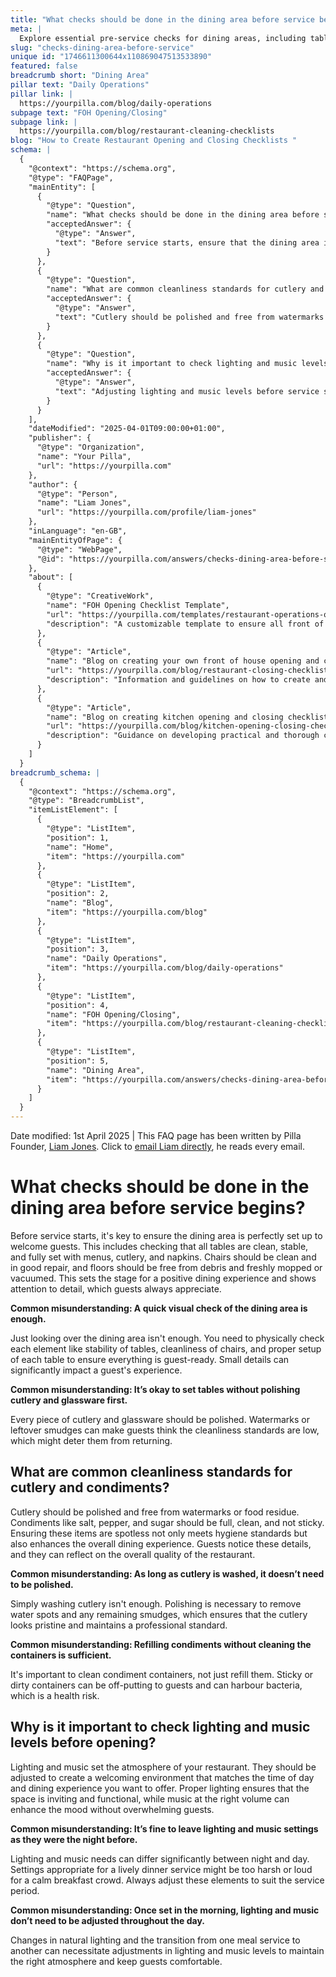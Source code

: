 ```yaml
---
title: "What checks should be done in the dining area before service begins?"
meta: |
  Explore essential pre-service checks for dining areas, including table setup, cutlery polishing, and adjusting lighting and music for optimal guest experience.
slug: "checks-dining-area-before-service"
unique id: "1746611300644x110869047513533890"
featured: false
breadcrumb short: "Dining Area"
pillar text: "Daily Operations"
pillar link: |
  https://yourpilla.com/blog/daily-operations
subpage text: "FOH Opening/Closing"
subpage link: |
  https://yourpilla.com/blog/restaurant-cleaning-checklists
blog: "How to Create Restaurant Opening and Closing Checklists "
schema: |
  {
    "@context": "https://schema.org",
    "@type": "FAQPage",
    "mainEntity": [
      {
        "@type": "Question",
        "name": "What checks should be done in the dining area before service begins?",
        "acceptedAnswer": {
          "@type": "Answer",
          "text": "Before service starts, ensure that the dining area is well-prepared to welcome guests. This involves checking that all tables are clean, stable, and completely set with menus, cutlery, and napkins. Chairs should be clean and in good repair. Floors need to be free of any debris and should be freshly mopped or vacuumed. Ensuring every detail is addressed shows attention to cleanliness and readiness, which enhances the guest's dining experience."
        }
      },
      {
        "@type": "Question",
        "name": "What are common cleanliness standards for cutlery and condiments?",
        "acceptedAnswer": {
          "@type": "Answer",
          "text": "Cutlery should be polished and free from watermarks or food residue. Condiments like salt, pepper, and sugar containers should be full, clean, and not sticky. Ensuring these items are impeccably clean meets hygiene standards and enhances the dining experience, reflecting positively on the restaurant's quality."
        }
      },
      {
        "@type": "Question",
        "name": "Why is it important to check lighting and music levels before opening?",
        "acceptedAnswer": {
          "@type": "Answer",
          "text": "Adjusting lighting and music levels before service starts is crucial to create the desired atmosphere in the restaurant. Appropriate lighting ensures the space is functional and inviting, while music at the right volume enhances rather than overwhelms the mood. It's important to adapt these settings to suit the time of day and specific dining experience, reflecting changes in natural lighting and transitioning between meal services."
        }
      }
    ],
    "dateModified": "2025-04-01T09:00:00+01:00",
    "publisher": {
      "@type": "Organization",
      "name": "Your Pilla",
      "url": "https://yourpilla.com"
    },
    "author": {
      "@type": "Person",
      "name": "Liam Jones",
      "url": "https://yourpilla.com/profile/liam-jones"
    },
    "inLanguage": "en-GB",
    "mainEntityOfPage": {
      "@type": "WebPage",
      "@id": "https://yourpilla.com/answers/checks-dining-area-before-service"
    },
    "about": [
      {
        "@type": "CreativeWork",
        "name": "FOH Opening Checklist Template",
        "url": "https://yourpilla.com/templates/restaurant-operations-opening-checklist",
        "description": "A customizable template to ensure all front of house operations are checked and prepped before opening."
      },
      {
        "@type": "Article",
        "name": "Blog on creating your own front of house opening and closing checklists",
        "url": "https://yourpilla.com/blog/restaurant-closing-checklist",
        "description": "Information and guidelines on how to create and effectively use your own front of house checklists."
      },
      {
        "@type": "Article",
        "name": "Blog on creating kitchen opening and closing checklists",
        "url": "https://yourpilla.com/blog/kitchen-opening-closing-checklists",
        "description": "Guidance on developing practical and thorough checklists for kitchen operations at opening and closing times."
      }
    ]
  }
breadcrumb_schema: |
  {
    "@context": "https://schema.org",
    "@type": "BreadcrumbList",
    "itemListElement": [
      {
        "@type": "ListItem",
        "position": 1,
        "name": "Home",
        "item": "https://yourpilla.com"
      },
      {
        "@type": "ListItem",
        "position": 2,
        "name": "Blog",
        "item": "https://yourpilla.com/blog"
      },
      {
        "@type": "ListItem",
        "position": 3,
        "name": "Daily Operations",
        "item": "https://yourpilla.com/blog/daily-operations"
      },
      {
        "@type": "ListItem",
        "position": 4,
        "name": "FOH Opening/Closing",
        "item": "https://yourpilla.com/blog/restaurant-cleaning-checklists"
      },
      {
        "@type": "ListItem",
        "position": 5,
        "name": "Dining Area",
        "item": "https://yourpilla.com/answers/checks-dining-area-before-service"
      }
    ]
  }
---
```


Date modified: 1st April 2025 | This FAQ page has been written by Pilla Founder, [Liam Jones](https://yourpilla.com/profile/liam-jones). Click to [email Liam directly](https://mailto:liam@yourpilla.com), he reads every email.

# What checks should be done in the dining area before service begins?

Before service starts, it's key to ensure the dining area is perfectly set up to welcome guests. This includes checking that all tables are clean, stable, and fully set with menus, cutlery, and napkins. Chairs should be clean and in good repair, and floors should be free from debris and freshly mopped or vacuumed. This sets the stage for a positive dining experience and shows attention to detail, which guests always appreciate.

**Common misunderstanding: A quick visual check of the dining area is enough.**

Just looking over the dining area isn't enough. You need to physically check each element like stability of tables, cleanliness of chairs, and proper setup of each table to ensure everything is guest-ready. Small details can significantly impact a guest's experience.

**Common misunderstanding: It’s okay to set tables without polishing cutlery and glassware first.**

Every piece of cutlery and glassware should be polished. Watermarks or leftover smudges can make guests think the cleanliness standards are low, which might deter them from returning.

## What are common cleanliness standards for cutlery and condiments?

Cutlery should be polished and free from watermarks or food residue. Condiments like salt, pepper, and sugar should be full, clean, and not sticky. Ensuring these items are spotless not only meets hygiene standards but also enhances the overall dining experience. Guests notice these details, and they can reflect on the overall quality of the restaurant.

**Common misunderstanding: As long as cutlery is washed, it doesn’t need to be polished.**

Simply washing cutlery isn't enough. Polishing is necessary to remove water spots and any remaining smudges, which ensures that the cutlery looks pristine and maintains a professional standard.

**Common misunderstanding: Refilling condiments without cleaning the containers is sufficient.**

It's important to clean condiment containers, not just refill them. Sticky or dirty containers can be off-putting to guests and can harbour bacteria, which is a health risk.

## Why is it important to check lighting and music levels before opening?

Lighting and music set the atmosphere of your restaurant. They should be adjusted to create a welcoming environment that matches the time of day and dining experience you want to offer. Proper lighting ensures that the space is inviting and functional, while music at the right volume can enhance the mood without overwhelming guests.

**Common misunderstanding: It’s fine to leave lighting and music settings as they were the night before.**

Lighting and music needs can differ significantly between night and day. Settings appropriate for a lively dinner service might be too harsh or loud for a calm breakfast crowd. Always adjust these elements to suit the service period.

**Common misunderstanding: Once set in the morning, lighting and music don’t need to be adjusted throughout the day.**

Changes in natural lighting and the transition from one meal service to another can necessitate adjustments in lighting and music levels to maintain the right atmosphere and keep guests comfortable.